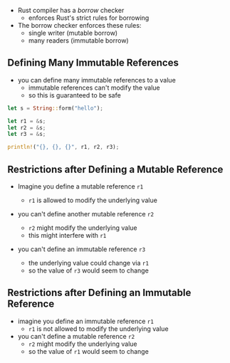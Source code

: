 - Rust compiler has a *borrow* checker
	- enforces Rust's strict rules for borrowing
- The borrow checker enforces these rules:
	- single writer (mutable borrow)
	- many readers (immutable borrow)

## Defining Many Immutable References
- you can define many immutable references to a value
	- immutable references can't modify the value
	- so this is guaranteed to be safe

```rust
let s = String::form("hello");

let r1 = &s;
let r2 = &s;
let r3 = &s;

println!("{}, {}, {}", r1, r2, r3);
```

## Restrictions after Defining a Mutable Reference

- Imagine you define a mutable reference `r1`
	- `r1` is allowed to modify the underlying value
	
- you can't define another mutable reference `r2`
	- `r2` might modify the underlying value
	- this might interfere with `r1`

- you can't define an immutable reference `r3`
	- the underlying value could change via `r1`
	- so the value of `r3` would seem to change

## Restrictions after Defining an Immutable Reference

- imagine you define an immutable reference `r1`
	- `r1` is not allowed to modify the underlying value
- you can't define a mutable reference `r2`
	- `r2` might modify the underlying value
	- so the value of `r1` would seem to change